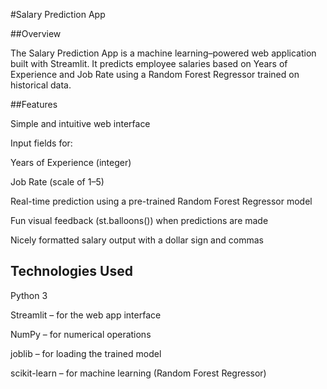 #Salary Prediction App

##Overview

The Salary Prediction App is a machine learning–powered web application built with Streamlit.
It predicts employee salaries based on Years of Experience and Job Rate using a Random Forest Regressor trained on historical data.

##Features

Simple and intuitive web interface

Input fields for:

Years of Experience (integer)

Job Rate (scale of 1–5)

Real-time prediction using a pre-trained Random Forest Regressor model

Fun visual feedback (st.balloons()) when predictions are made

Nicely formatted salary output with a dollar sign and commas

## Technologies Used

Python 3

Streamlit – for the web app interface

NumPy – for numerical operations

joblib – for loading the trained model

scikit-learn – for machine learning (Random Forest Regressor)
